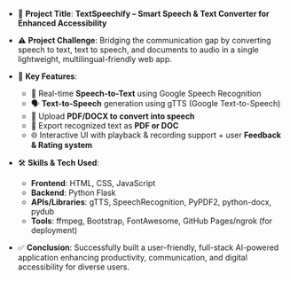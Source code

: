 
* 🔗 **Project Title**: **TextSpeechify – Smart Speech & Text Converter for Enhanced Accessibility**
* ⚠️ **Project Challenge**: Bridging the communication gap by converting speech to text, text to speech, and documents to audio in a single lightweight, multilingual-friendly web app.
* 🚀 **Key Features**:

  * 🎤 Real-time **Speech-to-Text** using Google Speech Recognition
  * 🗣️ **Text-to-Speech** generation using gTTS (Google Text-to-Speech)
  * 📄 Upload **PDF/DOCX to convert into speech**
  * 💾 Export recognized text as **PDF or DOC**
  * 🌐 Interactive UI with playback & recording support + user **Feedback & Rating system**
* 🛠️ **Skills & Tech Used**:

  * **Frontend**: HTML, CSS, JavaScript
  * **Backend**: Python Flask
  * **APIs/Libraries**: gTTS, SpeechRecognition, PyPDF2, python-docx, pydub
  * **Tools**: ffmpeg, Bootstrap, FontAwesome, GitHub Pages/ngrok (for deployment)
* ✅ **Conclusion**:
  Successfully built a user-friendly, full-stack AI-powered application enhancing productivity, communication, and digital accessibility for diverse users.

